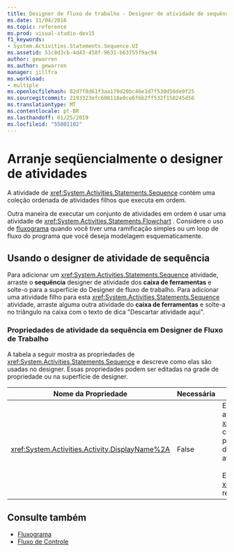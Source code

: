 ```yaml
---
title: Designer de fluxo de trabalho - Designer de atividade de sequência
ms.date: 11/04/2016
ms.topic: reference
ms.prod: visual-studio-dev15
f1_keywords:
- System.Activities.Statements.Sequence.UI
ms.assetid: 51c8d3cb-4d43-458f-9631-b63755f9ac94
author: gewarren
ms.author: gewarren
manager: jillfra
ms.workload:
- multiple
ms.openlocfilehash: 82d7f8d61f3aa170d20bc46e1d7f530d56de0f25
ms.sourcegitcommit: 2193323efc608118e0ce6f6b2ff532f158245d56
ms.translationtype: MT
ms.contentlocale: pt-BR
ms.lasthandoff: 01/25/2019
ms.locfileid: "55001102"
---
```

# <a name="sequence-activity-designer"></a>Arranje seqüencialmente o designer de atividades

A atividade de <xref:System.Activities.Statements.Sequence> contém uma coleção ordenada de atividades filhos que executa em ordem.

Outra maneira de executar um conjunto de atividades em ordem é usar uma atividade de <xref:System.Activities.Statements.Flowchart> . Considere o uso de [fluxograma](../workflow-designer/flowchart-activity-designer.md) quando você tiver uma ramificação simples ou um loop de fluxo do programa que você deseja modelagem esquematicamente.

## <a name="using-the-sequence-activity-designer"></a>Usando o designer de atividade de sequência

Para adicionar um <xref:System.Activities.Statements.Sequence> atividade, arraste o **sequência** designer de atividade dos **caixa de ferramentas** e solte-o para a superfície do Designer de fluxo de trabalho. Para adicionar uma atividade filho para esta <xref:System.Activities.Statements.Sequence> atividade, arraste alguma outra atividade do **caixa de ferramentas** e solte-a no triângulo na caixa com o texto de dica "Descartar atividade aqui".

### <a name="sequence-activity-properties-in-the-workflow-designer"></a>Propriedades de atividade da sequência em Designer de Fluxo de Trabalho

A tabela a seguir mostra as propriedades de <xref:System.Activities.Statements.Sequence> e descreve como elas são usadas no designer. Essas propriedades podem ser editadas na grade de propriedade ou na superfície de designer.

|Nome da Propriedade|Necessária|Uso|
|-|--------------|-|
|<xref:System.Activities.Activity.DisplayName%2A>|False|Especifica o nome amigável do designer de atividade de <xref:System.Activities.Statements.Sequence> no cabeçalho. O valor padrão é sequência. O valor pode ser editado na grade de propriedade ou diretamente no cabeçalho do designer de atividade.<br /><br /> Embora não seja necessário <xref:System.Activities.Activity.DisplayName%2A> restrita, é uma prática recomendada usar um.|

## <a name="see-also"></a>Consulte também

- [Fluxograma](../workflow-designer/flowchart-activity-designer.md)
- [Fluxo de Controle](../workflow-designer/control-flow-activity-designers.md)